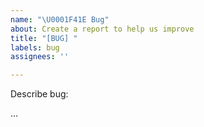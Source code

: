 ```yaml
---
name: "\U0001F41E Bug"
about: Create a report to help us improve
title: "[BUG] "
labels: bug
assignees: ''

---
```


Describe bug:

...
